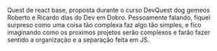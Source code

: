 Quest de react base, proposta durante o curso DevQuest dog gemeos Roberto e Ricardo dias do Dev em Dobro. Pessoamente falando, fiquei surpreso como uma coisa tão complexa faz algo tão simples, e fico imaginando como os proximos projetos serão complexos e farão fazer sentido a organização e a separação feita em JS.
